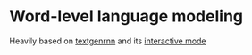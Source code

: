 # Word-level language modeling

Heavily based on [textgenrnn](https://github.com/minimaxir/textgenrnn/) and its [interactive mode](https://github.com/minimaxir/textgenrnn/pull/52)

